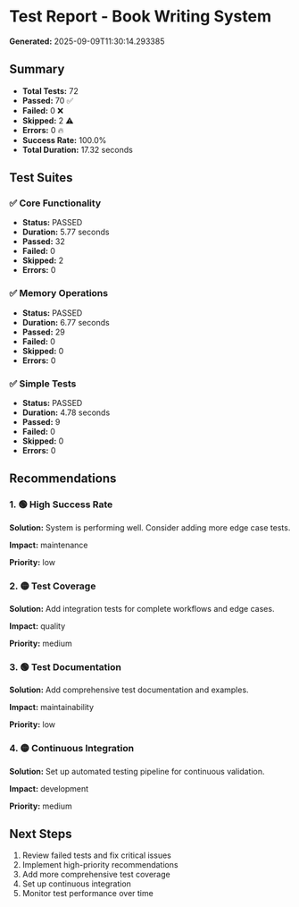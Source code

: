 # Test Report - Book Writing System

**Generated:** 2025-09-09T11:30:14.293385

## Summary

- **Total Tests:** 72
- **Passed:** 70 ✅
- **Failed:** 0 ❌
- **Skipped:** 2 ⚠️
- **Errors:** 0 🔥
- **Success Rate:** 100.0%
- **Total Duration:** 17.32 seconds

## Test Suites

### ✅ Core Functionality

- **Status:** PASSED
- **Duration:** 5.77 seconds
- **Passed:** 32
- **Failed:** 0
- **Skipped:** 2
- **Errors:** 0

### ✅ Memory Operations

- **Status:** PASSED
- **Duration:** 6.77 seconds
- **Passed:** 29
- **Failed:** 0
- **Skipped:** 0
- **Errors:** 0

### ✅ Simple Tests

- **Status:** PASSED
- **Duration:** 4.78 seconds
- **Passed:** 9
- **Failed:** 0
- **Skipped:** 0
- **Errors:** 0

## Recommendations

### 1. 🟢 High Success Rate

**Solution:** System is performing well. Consider adding more edge case tests.

**Impact:** maintenance

**Priority:** low

### 2. 🟡 Test Coverage

**Solution:** Add integration tests for complete workflows and edge cases.

**Impact:** quality

**Priority:** medium

### 3. 🟢 Test Documentation

**Solution:** Add comprehensive test documentation and examples.

**Impact:** maintainability

**Priority:** low

### 4. 🟡 Continuous Integration

**Solution:** Set up automated testing pipeline for continuous validation.

**Impact:** development

**Priority:** medium

## Next Steps

1. Review failed tests and fix critical issues
2. Implement high-priority recommendations
3. Add more comprehensive test coverage
4. Set up continuous integration
5. Monitor test performance over time
